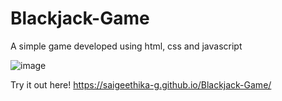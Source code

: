 # Blackjack-Game
A simple game developed using html, css and javascript

![image](https://user-images.githubusercontent.com/79441278/181918101-e5f40f2b-c86f-4ad5-be2c-eff0c3be2789.png)


Try it out here!
https://saigeethika-g.github.io/Blackjack-Game/
